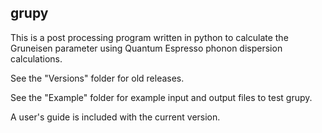 <h2>grupy</h2>

This is a post processing program written in python to calculate the Gruneisen parameter using Quantum Espresso phonon dispersion calculations.

See the "Versions" folder for old releases.

See the "Example" folder for example input and output files to test grupy.

A user's guide is included with the current version.
